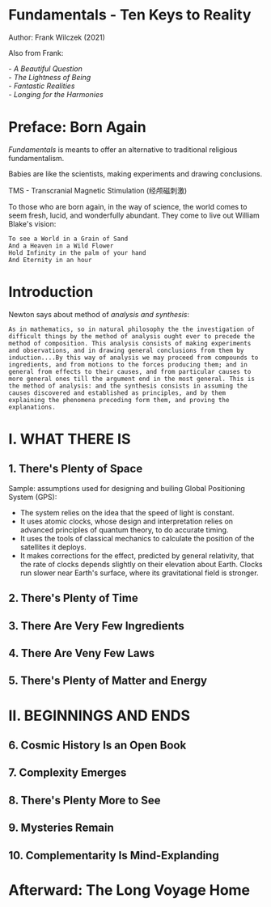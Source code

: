 # Fundamentals - Ten Keys to Reality

Author: Frank Wilczek (2021)

Also from Frank:

_- A Beautiful Question_<br>
_- The Lightness of Being_<br>
_- Fantastic Realities_<br>
_- Longing for the Harmonies_

# Preface: Born Again

_Fundamentals_ is meants to offer an alternative to traditional religious fundamentalism.

Babies are like the scientists, making experiments and drawing conclusions.

TMS - Transcranial Magnetic Stimulation (经颅磁刺激)

To those who are born again, in the way of science, the world comes to seem fresh, lucid, and wonderfully abundant. They come to live out William Blake's vision:

```
To see a World in a Grain of Sand
And a Heaven in a Wild Flower
Hold Infinity in the palm of your hand
And Eternity in an hour
```

# Introduction

Newton says about method of _analysis and synthesis_:

```
As in mathematics, so in natural philosophy the the investigation of difficult things by the method of analysis ought ever to precede the method of composition. This analysis consists of making experiments and observations, and in drawing general conclusions from them by induction....By this way of analysis we may proceed from compounds to ingredients, and from motions to the forces producing them; and in general from effects to their causes, and from particular causes to more general ones till the argument end in the most general. This is the method of analysis: and the synthesis consists in assuming the causes discovered and established as principles, and by them explaining the phenomena preceding form them, and proving the explanations.
```

# I. WHAT THERE IS

## 1. There's Plenty of Space

Sample: assumptions used for designing and builing Global Positioning System (GPS):

- The system relies on the idea that the speed of light is constant.
- It uses atomic clocks, whose design and interpretation relies on advanced principles of quantum theory, to do accurate timing.
- It uses the tools of classical mechanics to calculate the position of the satellites it deploys.
- It makes corrections for the effect, predicted by general relativity, that the rate of clocks depends slightly on their elevation about Earth. Clocks run slower near Earth's surface, where its gravitational field is stronger.

## 2. There's Plenty of Time



## 3. There Are Very Few Ingredients

## 4. There Are Veny Few Laws

## 5. There's Plenty of Matter and Energy

# II. BEGINNINGS AND ENDS

## 6. Cosmic History Is an Open Book

## 7. Complexity Emerges

## 8. There's Plenty More to See

## 9. Mysteries Remain

## 10. Complementarity Is Mind-Explanding

# Afterward: The Long Voyage Home